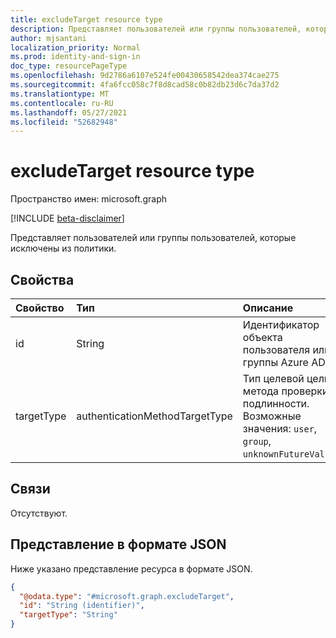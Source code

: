 ```yaml
---
title: excludeTarget resource type
description: Представляет пользователей или группы пользователей, которые исключены из политики.
author: mjsantani
localization_priority: Normal
ms.prod: identity-and-sign-in
doc_type: resourcePageType
ms.openlocfilehash: 9d2786a6107e524fe00430658542dea374cae275
ms.sourcegitcommit: 4fa6fcc058c7f8d8cad58c0b82db23d6c7da37d2
ms.translationtype: MT
ms.contentlocale: ru-RU
ms.lasthandoff: 05/27/2021
ms.locfileid: "52682948"
---
```

# <a name="excludetarget-resource-type"></a>excludeTarget resource type

Пространство имен: microsoft.graph

[!INCLUDE [beta-disclaimer](../../includes/beta-disclaimer.md)]

Представляет пользователей или группы пользователей, которые исключены из политики.

## <a name="properties"></a>Свойства
|Свойство|Тип|Описание|
|:---|:---|:---|
|id|String|Идентификатор объекта пользователя или группы Azure AD.|
|targetType|authenticationMethodTargetType|Тип целевой цели метода проверки подлинности. Возможные значения: `user`, `group`, `unknownFutureValue`.|

## <a name="relationships"></a>Связи
Отсутствуют.

## <a name="json-representation"></a>Представление в формате JSON
Ниже указано представление ресурса в формате JSON.
<!-- {
  "blockType": "resource",
  "@odata.type": "microsoft.graph.excludeTarget"
}
-->
``` json
{
  "@odata.type": "#microsoft.graph.excludeTarget",
  "id": "String (identifier)",
  "targetType": "String"
}
```
